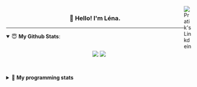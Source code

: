 <!--
<a href="https://twitter.com" target="_blank" rel="nofollow">
 <img align="right" alt="Pratik's Twitter" width="22px" src="https://cdn.jsdelivr.net/npm/simple-icons@v3/icons/twitter.svg" />
</a> 

https://www.linkedin.com/in/lenagiacalone/
-->
<a href="https://www.linkedin.com/" target="_blank" rel="nofollow">
 <img align="right" alt="Pratik's Linkdein" width="22px" src="https://cdn.jsdelivr.net/npm/simple-icons@v3/icons/linkedin.svg" />
</a>



<h3 align="center">👋 Hello! I'm Léna.</h3>

---

<!--
**lgiacalo/lgiacalo** is a ✨ _special_ ✨ repository because its `README.md` (this file) appears on your GitHub profile.

Here are some ideas to get you started:

- 🔭 I’m currently working on ...
- 🌱 I’m currently learning ...
- 👯 I’m looking to collaborate on ...
- 🤔 I’m looking for help with ...
- 💬 Ask me about ...
- 📫 How to reach me: ...
- 😄 Pronouns: ...
- ⚡ Fun fact: ...
-->

<details open>
 <summary> 😇 <b>My Github Stats</b>: </summary>
<br>
<p align = "center">
  <img src = "https://github-readme-stats.vercel.app/api?username=lgiacalo&show_icons=true&theme=nord" width="420">
  <img src = "https://github-readme-stats.vercel.app/api/top-langs/?username=lgiacalo&layout=compact&theme=nord">
</p>
 
<br>
<p align = "center">
  <imp src = "https://github-readme-stats.vercel.app/api/wakatime?username=lgiacalo&theme=nord">
</p>

</details>

<details>
 <summary>🤖 <b>My programming stats</b></summary>
 <br>
 
<!--START_SECTION:waka-->
![Lines of code](https://img.shields.io/badge/From%20Hello%20World%20I%27ve%20Written-828782%20lines%20of%20code-blue)

**🐱 My Github Data** 

> 🏆 846 Contributions in the Year 2020
 > 
> 📦 284.1 kB Used in Github's Storage 
 > 
> 🚫 Not Opted to Hire
 > 
> 📜 42 Public Repositories 
 > 
> 🔑 30 Private Repositories  

**I'm a Night 🦉** 

```text
🌞 Morning    116 commits    ███░░░░░░░░░░░░░░░░░░░░░░   12.13% 
🌆 Daytime    328 commits    ████████░░░░░░░░░░░░░░░░░   34.31% 
🌃 Evening    402 commits    ██████████░░░░░░░░░░░░░░░   42.05% 
🌙 Night      110 commits    ███░░░░░░░░░░░░░░░░░░░░░░   11.51%

```
📅 **I'm Most Productive on Wednesday** 

```text
Monday       140 commits    ███░░░░░░░░░░░░░░░░░░░░░░   14.64% 
Tuesday      131 commits    ███░░░░░░░░░░░░░░░░░░░░░░   13.7% 
Wednesday    182 commits    ████░░░░░░░░░░░░░░░░░░░░░   19.04% 
Thursday     172 commits    ████░░░░░░░░░░░░░░░░░░░░░   17.99% 
Friday       134 commits    ███░░░░░░░░░░░░░░░░░░░░░░   14.02% 
Saturday     92 commits     ██░░░░░░░░░░░░░░░░░░░░░░░   9.62% 
Sunday       105 commits    ██░░░░░░░░░░░░░░░░░░░░░░░   10.98%

```


📊 **This Week I Spent My Time On** 

```text
⌚︎ Time Zone: Europe/Paris

💬 Programming Languages: 
Vue.js                   3 hrs 54 mins       ████████░░░░░░░░░░░░░░░░░   35.33% 
JavaScript               2 hrs 24 mins       █████░░░░░░░░░░░░░░░░░░░░   21.79% 
YAML                     1 hr 50 mins        ████░░░░░░░░░░░░░░░░░░░░░   16.66% 
JSON                     1 hr 41 mins        ███░░░░░░░░░░░░░░░░░░░░░░   15.25% 
Markdown                 32 mins             █░░░░░░░░░░░░░░░░░░░░░░░░   4.88%

🔥 Editors: 
VS Code                  11 hrs 3 mins       █████████████████████████   100.0%

🐱‍💻 Projects: 
openfoodfacts-hungergames6 hrs 37 mins       ███████████████░░░░░░░░░░   59.91% 
robotoff                 2 hrs 29 mins       █████░░░░░░░░░░░░░░░░░░░░   22.51% 
vuejs                    1 hr 5 mins         ██░░░░░░░░░░░░░░░░░░░░░░░   9.92% 
remotefr-js-0920-p3-off-h25 mins             █░░░░░░░░░░░░░░░░░░░░░░░░   3.86% 
Unknown Project          11 mins             ░░░░░░░░░░░░░░░░░░░░░░░░░   1.77%

💻 Operating System: 
Mac                      11 hrs 3 mins       █████████████████████████   100.0%

```

**I Mostly Code in C** 

```text
C                        26 repos            ████████░░░░░░░░░░░░░░░░░   35.14% 
JavaScript               9 repos             ███░░░░░░░░░░░░░░░░░░░░░░   12.16% 
HTML                     8 repos             ██░░░░░░░░░░░░░░░░░░░░░░░   10.81% 
Shell                    8 repos             ██░░░░░░░░░░░░░░░░░░░░░░░   10.81% 
C++                      4 repos             █░░░░░░░░░░░░░░░░░░░░░░░░   5.41%

```


**Timeline**

![Chart not found](https://raw.githubusercontent.com/lgiacalo/lgiacalo/master/charts/bar_graph.png) 


<!--END_SECTION:waka-->

</details>
